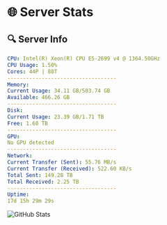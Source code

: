 # 🌐 Server Stats
## 🔍 Server Info
```yaml
CPU: Intel(R) Xeon(R) CPU E5-2699 v4 @ 1364.50GHz
CPU Usage: 1.50%
Cores: 44P | 88T
-----------------------------------
Memory:
Current Usage: 34.11 GB/503.74 GB
Available: 466.26 GB
-----------------------------------
Disk:
Current Usage: 23.39 GB/1.71 TB
Free: 1.60 TB
-----------------------------------
GPU:
No GPU detected
-----------------------------------
Network:
Current Transfer (Sent): 55.76 MB/s
Current Transfer (Received): 522.60 KB/s
Total Sent: 149.28 TB
Total Received: 2.25 TB
-----------------------------------
Uptime:
17d 15h 29m 29s
```
![GitHub Stats](https://img.shields.io/badge/Updated-2025-02-25_14:12:47-blue)